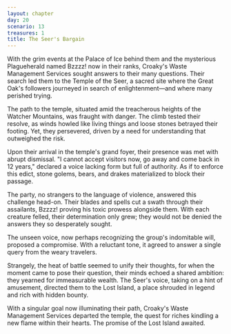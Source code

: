 ```yaml
---
layout: chapter
day: 20
scenario: 13
treasures: 1
title: The Seer's Bargain
---
```


With the grim events at the Palace of Ice behind them and the mysterious
Plagueherald
named Bzzzz! now in their ranks, Croaky's Waste Management Services sought
answers to
their many questions. Their search led them to the Temple of the Seer, a sacred
site
where the Great Oak's followers journeyed in search of enlightenment—and where
many
perished trying.

The path to the temple, situated amid the treacherous heights of the Watcher
Mountains,
was fraught with danger. The climb tested their resolve, as winds howled like
living
things and loose stones betrayed their footing. Yet, they persevered, driven by
a need
for understanding that outweighed the risk.

Upon their arrival in the temple's grand foyer, their presence was met with
abrupt
dismissal. "I cannot accept visitors now, go away and come back in 12 years,"
declared
a voice lacking form but full of authority. As if to enforce this edict, stone
golems,
bears, and drakes materialized to block their passage.

The party, no strangers to the language of violence, answered this challenge
head-on.
Their blades and spells cut a swath through their assailants, Bzzzz! proving his
toxic
prowess alongside them. With each creature felled, their determination only
grew; they
would not be denied the answers they so desperately sought.

The unseen voice, now perhaps recognizing the group's indomitable will, proposed
a
compromise. With a reluctant tone, it agreed to answer a single query from the
weary
travelers.

Strangely, the heat of battle seemed to unify their thoughts, for when the
moment came
to pose their question, their minds echoed a shared ambition: they yearned for
immeasurable wealth. The Seer's voice, taking on a hint of amusement, directed
them to
the Lost Island, a place shrouded in legend and rich with hidden bounty.

With a singular goal now illuminating their path, Croaky's Waste Management
Services
departed the temple, the quest for riches kindling a new flame within their
hearts.
The promise of the Lost Island awaited.
